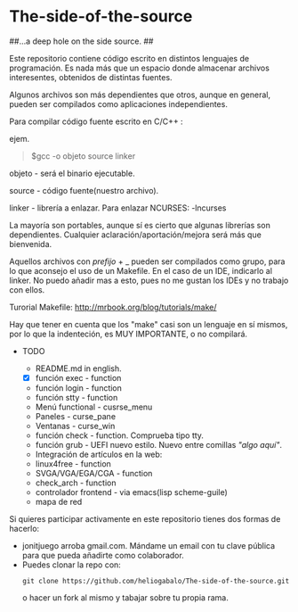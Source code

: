 # The-side-of-the-source #
##...a deep hole on the side source. ##

Este repositorio contiene código escrito en distintos lenguajes de programación.
Es nada más que un espacio donde almacenar archivos interesentes, obtenidos de
distintas fuentes.

Algunos archivos son más dependientes que otros, aunque en general, pueden ser
compilados como aplicaciones independientes.

Para compilar código fuente escrito en C/C++ :

ejem.

> $gcc -o objeto source linker

  objeto - será el binario ejecutable.

  source - código fuente(nuestro archivo).

  linker - librería a enlazar. Para enlazar NCURSES: -lncurses

La mayoría son portables, aunque sí es cierto que algunas librerías son dependientes.
Cualquier aclaración/aportación/mejora será más que bienvenida.

Aquellos archivos con _prefijo_ + _ pueden ser compilados como grupo, para lo que 
aconsejo el uso de un Makefile. 
En el caso de un IDE, indicarlo al linker. No puedo añadir mas a esto, pues no 
me gustan los IDEs y no trabajo con ellos.

Turorial Makefile: http://mrbook.org/blog/tutorials/make/

Hay que tener en cuenta que los "make" casi son un lenguaje en sí mismos, por lo que
la indenteción, es MUY IMPORTANTE, o no compilará.



*    TODO 

      - README.md in english.
      - [x] función exec - function 
      - función login - function
      - función stty - function
      - Menú functional - cusrse_menu
      - Paneles - curse_pane
      - Ventanas - curse_win
      - función check - function. Comprueba tipo tty.
      - función grub - UEFI nuevo estilo. Nuevo entre comillas *"algo aquí"*.
      - Integración de artículos en la web: 
      - linux4free - function
      - SVGA/VGA/EGA/CGA - function
      - check_arch - function 
      - controlador frontend - via emacs(lisp scheme-guile)
      - mapa de red
      

Si quieres participar activamente en este repositorio tienes dos formas de hacerlo:
- jonitjuego arroba gmail.com. Mándame un email con tu clave pública para que pueda
  añadirte como colaborador.
- Puedes clonar la repo con:
  <pre><code>git clone https://github.com/heliogabalo/The-side-of-the-source.git</code></pre> 
  o hacer un fork al mismo y tabajar sobre tu propia rama.

